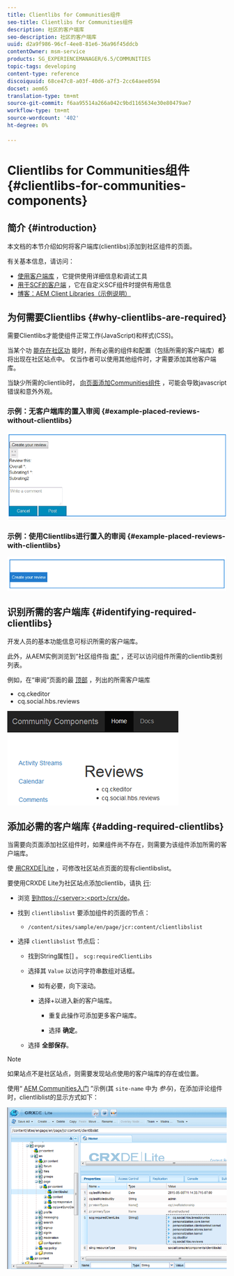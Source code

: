 ```yaml
---
title: Clientlibs for Communities组件
seo-title: Clientlibs for Communities组件
description: 社区的客户端库
seo-description: 社区的客户端库
uuid: d2a9f986-96cf-4ee8-81e6-36a96f45ddcb
contentOwner: msm-service
products: SG_EXPERIENCEMANAGER/6.5/COMMUNITIES
topic-tags: developing
content-type: reference
discoiquuid: 68ce47c8-a03f-40d6-a7f3-2cc64aee0594
docset: aem65
translation-type: tm+mt
source-git-commit: f6aa95514a266a042c9bd1165634e30e80479ae7
workflow-type: tm+mt
source-wordcount: '402'
ht-degree: 0%

---
```



# Clientlibs for Communities组件 {#clientlibs-for-communities-components}

## 简介 {#introduction}

本文档的本节介绍如何将客户端库(clientlibs)添加到社区组件的页面。

有关基本信息，请访问：

* [使用客户端库](/help/sites-developing/clientlibs.md) ，它提供使用详细信息和调试工具
* [用于SCF的客户端](/help/communities/client-customize.md#clientlibs) ，它在自定义SCF组件时提供有用信息
* [博客：AEM Client Libraries（示例说明）](https://blogs.adobe.com/experiencedelivers/experience-management/clientlibs-explained-example/)

## 为何需要Clientlibs {#why-clientlibs-are-required}

需要Clientlibs才能使组件正常工作(JavaScript)和样式(CSS)。

当某个功 [能存在社区功](/help/communities/functions.md) 能时，所有必需的组件和配置（包括所需的客户端库）都将出现在社区站点中。 仅当作者可以使用其他组件时，才需要添加其他客户端库。

当缺少所需的clientlib时， [向页面添加Communities组件](/help/communities/author-communities.md) ，可能会导致javascript错误和意外外观。

### 示例：无客户端库的置入审阅 {#example-placed-reviews-without-clientlibs}

![置入审阅](assets/placed-reviews.png)

### 示例：使用Clientlibs进行置入的审阅 {#example-placed-reviews-with-clientlibs}

![reviews-clientlibs](assets/reviews-clientlibs.png)

## 识别所需的客户端库 {#identifying-required-clientlibs}

开发人员的基本功能信息可标识所需的客户端库。

此外，从AEM实例浏览到“社区组件指 [南”](/help/communities/components-guide.md) ，还可以访问组件所需的clientlib类别列表。

例如，在“审阅”页面的最 [顶部](https://localhost:4502/content/community-components/en/reviews.html) ，列出的所需客户端库

* cq.ckeditor
* cq.social.hbs.reviews

![clientlibs-reviews](assets/clientlibs-reviews.png)

## 添加必需的客户端库 {#adding-required-clientlibs}

当需要向页面添加社区组件时，如果组件尚不存在，则需要为该组件添加所需的客户端库。

使 [用CRXDE|Lite](#using-crxde-lite) ，可修改社区站点页面的现有clientlibslist。

要使用CRXDE Lite为社区站点添加clientlib，请执 [行](/help/sites-developing/developing-with-crxde-lite.md):

* 浏览 [到https://&lt;server>:&lt;port>/crx/de](https://localhost:4502/crx/de)。
* 找到 `clientlibslist` 要添加组件的页面的节点：

   * `/content/sites/sample/en/page/jcr:content/clientlibslist`

* 选择 `clientlibslist` 节点后：

   * 找到String属性[] 。 `scg:requiredClientLibs`
   * 选择其 `Value` 以访问字符串数组对话框。

      * 如有必要，向下滚动。
      * 选择+以进入新的客户端库。

         * 重复此操作可添加更多客户端库。

         * 选择 **确定**。
   * 选择 **全部保存**。


>[!NOTE]
>
>如果站点不是社区站点，则需要发现站点使用的客户端库的存在或位置。


使用“ [AEM Communities入门](/help/communities/getting-started.md) ”示例(其 `site-name` 中为 *参与*)，在添加评论组件时，clientliblist的显示方式如下：

![审阅组件](assets/review-component.png)

